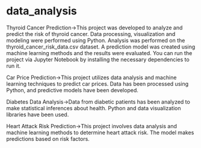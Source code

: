 # data_analysis

Thyroid Cancer Prediction->This project was developed to analyze and predict the risk of thyroid cancer. Data processing, visualization and modeling were performed using Python. Analysis was performed on the thyroid_cancer_risk_data.csv dataset. A prediction model was created using machine learning methods and the results were evaluated. You can run the project via Jupyter Notebook by installing the necessary dependencies to run it.

Car Price Prediction->This project utilizes data analysis and machine learning techniques to predict car prices. Data has been processed using Python, and predictive models have been developed.

Diabetes Data Analysis->Data from diabetic patients has been analyzed to make statistical inferences about health. Python and data visualization libraries have been used.

Heart Attack Risk Prediction->This project involves data analysis and machine learning methods to determine heart attack risk. The model makes predictions based on risk factors.
